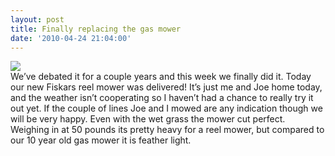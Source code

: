 ```yaml
---
layout: post
title: Finally replacing the gas mower
date: '2010-04-24 21:04:00'
---
```


![](https://i0.wp.com/frodo.sterlinganderson.net/wp-content/uploads/2010/04/fiskars_mower1.jpg.scaled5001.jpg?resize=368%2C440)  
We’ve debated it for a couple years and this week we finally did it. Today our new Fiskars reel mower was delivered! It’s just me and Joe home today, and the weather isn’t cooperating so I haven’t had a chance to really try it out yet. If the couple of lines Joe and I mowed are any indication though we will be very happy. Even with the wet grass the mower cut perfect. Weighing in at 50 pounds its pretty heavy for a reel mower, but compared to our 10 year old gas mower it is feather light.

<!--kg-card-end: markdown-->